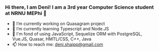 ### Hi there, I am Deni! I am a 3rd year Computer Science student at NRNU MEPhi  👋

- 🔭 I’m currently working on Quasagram project
- 🌱 I’m currently learning Typescript and Node.JS
- :floppy_disk: I'm fond of using JavaScript, Sequelize ORM with PostgreSQL, Vue.JS, Quasar, HMTL/CSS, C++, Java 
- 📫 How to reach me: deni.shaipp@gmail.com

<!--
**deni-ops/deni-ops** is a ✨ _special_ ✨ repository because its `README.md` (this file) appears on your GitHub profile.

Here are some ideas to get you started:

- 🔭 I’m currently working on Quasagram project
- 🌱 I’m currently learning Typescript with Node.JS
- 👯 I’m looking to collaborate on backend and frontend tasks
- 📫 How to reach me: deni.shaipp@gmail.com
- 😄 Pronouns: ...
- ⚡ Fun fact: ...
-->
